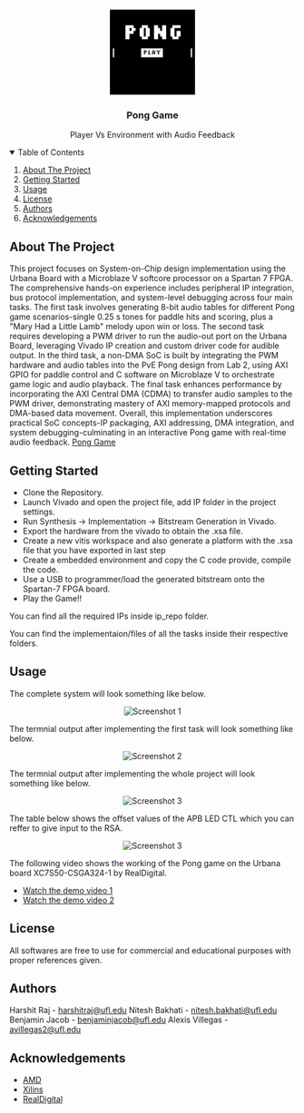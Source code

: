 <!-- PROJECT LOGO -->
<br />
<p align="center">
  <a href="https://github.com/harshit-raj15/SoC-Pong-Game">
    <img src="images/logo.jpg" alt="Logo" width="150" height="150">
  </a>

  <h3 align="center">Pong Game</h3>

  <p align="center">
    Player Vs Environment with Audio Feedback
  </p>
</p>

<!-- TABLE OF CONTENTS -->
<details open="open">
  <summary>Table of Contents</summary>
  <ol>
    <li>
      <a href="#about-the-project">About The Project</a>
    </li>
    <li><a href="#getting-started">Getting Started</a></li>
    <li><a href="#usage">Usage</a></li>
    <li><a href="#license">License</a></li>
    <li><a href="#authors">Authors</a></li>
    <li><a href="#acknowledgements">Acknowledgements</a></li>
  </ol>
</details>

<!-- ABOUT THE PROJECT -->

## About The Project

This project focuses on System-on-Chip design implementation using the Urbana Board with a Microblaze V softcore processor on a Spartan 7 FPGA. The comprehensive hands-on experience includes peripheral IP integration, bus protocol implementation, and system-level debugging across four main tasks. The first task involves generating 8-bit audio tables for different Pong game scenarios-single 0.25 s tones for paddle hits and scoring, plus a "Mary Had a Little Lamb" melody upon win or loss. The second task requires developing a PWM driver to run the audio-out port on the Urbana Board, leveraging Vivado IP creation and custom driver code for audible output. In the third task, a non-DMA SoC is built by integrating the PWM hardware and audio tables into the PvE Pong design from Lab 2, using AXI GPIO for paddle control and C software on Microblaze V to orchestrate game logic and audio playback. The final task enhances performance by incorporating the AXI Central DMA (CDMA) to transfer audio samples to the PWM driver, demonstrating mastery of AXI memory-mapped protocols and DMA-based data movement. Overall, this implementation underscores practical SoC concepts-IP packaging, AXI addressing, DMA integration, and system debugging-culminating in an interactive Pong game with real-time audio feedback.
[Pong Game](https://github.com/harshit-raj15/SoC-Pong-Game)

<!-- GETTING STARTED -->

## Getting Started

- Clone the Repository.
- Launch Vivado and open the project file, add IP folder in the project settings.
- Run Synthesis → Implementation → Bitstream Generation in Vivado.
- Export the hardware from the vivado to obtain the .xsa file.
- Create a new vitis workspace and also generate a platform with the .xsa file that you have exported in last step
- Create a embedded environment and copy the C code provide, compile the code.
- Use a USB to programmer/load the generated bitstream onto the Spartan-7 FPGA board.
- Play the Game!!

<p>You can find all the required IPs inside ip_repo folder.</p>
<p>You can find the implementaion/files of all the tasks inside their respective folders.</p>

<!-- USAGE EXAMPLES -->

## Usage

The complete system will look something like below.
<p align="center">
  <a>
    <img src="images/Project2_Block_Diagram.png" alt="Screenshot 1" width="500" height="300">
  </a>
</p>

The termnial output after implementing the first task will look something like below.
<p align="center">
  <a>
    <img src="images/Terminal_Hello_World.png" alt="Screenshot 2" width="500" height="300">
  </a>
</p>

The termnial output after implementing the whole project will look something like below.
<p align="center">
  <a>
    <img src="images/Terminal_Final_Output.png" alt="Screenshot 3" width="500" height="300">
  </a>
</p>

The table below shows the offset values of the APB LED CTL which you can reffer to give input to the RSA.
<p align="center">
  <a>
    <img src="images/Offset_Table.png" alt="Screenshot 3" width="400" height="200">
  </a>
</p>

The following video shows the working of the Pong game on the Urbana board XC7S50-CSGA324-1 by RealDigital.

- [Watch the demo video 1](videos/)
- [Watch the demo video 2](videos/)

<!-- LICENSE -->

## License

All softwares are free to use for commercial and educational purposes with proper references given.

<!-- Authors -->

## Authors

Harshit Raj - harshitraj@ufl.edu
Nitesh Bakhati - nitesh.bakhati@ufl.edu
Benjamin Jacob - benjaminjacob@ufl.edu
Alexis Villegas - avillegas2@ufl.edu

## Acknowledgements

- [AMD](https://www.amd.com/en.html)
- [Xilins](https://www.xilinx.com/support/download.html)
- [RealDigital](https://www.realdigital.org/hardware/urbana)
